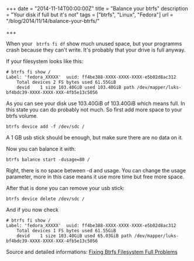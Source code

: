 +++
date = "2014-11-14T00:00:00Z"
title = "Balance your btrfs"
description = "Your disk if full but it's not"
tags = ["btrfs", "Linux", "Fedora"]
url = "/blog/2014/11/14/balance-your-btrfs/"

+++

When your ` btrfs fi df` show much unused space, but your programms crash because they can't write.
It's probably that your drive is full anyway. 

If your filesystem looks like this:

```
# btrfs fi show /
Label: 'fedora_XXXXX'  uuid: ff4be388-XXXX-XXXX-XXXX-e5b02d8ac312
	Total devices 2 FS bytes used 61.55GiB
	devid    1 size 103.40GiB used 103.40GiB path /dev/mapper/luks-bf4bdc39-XXXX-XXXX-XXX-4fb5e13c5056
```

As you can see your disk use 103.40GiB of 103.40GiB which means full. In this state you can do 
probably not much. So first add more space to your btrfs volume.

```
btrfs device add -f /dev/sdc /
```

A 1 GB usb stick should be enough, but make sure there are no data on it. 

Now you can balance it with:

```
btrfs balance start -dusage=80 /
```

Right, there is no space between -d and usage. You can change the usage parameter,
more in this case means it use more time but free more space. 

After that is done you can remove your usb stick:

```
btrfs device delete /dev/sdc /
```

And if you now check

```
# btrfs fi show /
Label: 'fedora_XXXXX'  uuid: ff4be388-XXXX-XXXX-XXXX-e5b02d8ac312
	Total devices 1 FS bytes used 61.55GiB
	devid    1 size 103.40GiB used 65.03GiB path /dev/mapper/luks-bf4bdc39-XXXX-XXXX-XXX-4fb5e13c5056
```

Source and detailed informations: [Fixing Btrfs Filesystem Full Problems]( http://marc.merlins.org/perso/btrfs/post_2014-05-04_Fixing-Btrfs-Filesystem-Full-Problems.html )
